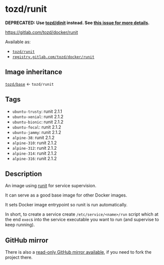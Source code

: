 # tozd/runit

**DEPRECATED: Use [tozd/dinit](https://gitlab.com/tozd/docker/dinit) instead. See
[this issue for more details](https://gitlab.com/tozd/docker/runit/-/issues/1).**

<https://gitlab.com/tozd/docker/runit>

Available as:

- [`tozd/runit`](https://hub.docker.com/r/tozd/runit)
- [`registry.gitlab.com/tozd/docker/runit`](https://gitlab.com/tozd/docker/runit/container_registry)

## Image inheritance

[`tozd/base`](https://gitlab.com/tozd/docker/base) ← `tozd/runit`

## Tags

- `ubuntu-trusty`: runit 2.1.1
- `ubuntu-xenial`: runit 2.1.2
- `ubuntu-bionic`: runit 2.1.2
- `ubuntu-focal`: runit 2.1.2
- `ubuntu-jammy`: runit 2.1.2
- `alpine-38`: runit 2.1.2
- `alpine-310`: runit 2.1.2
- `alpine-312`: runit 2.1.2
- `alpine-314`: runit 2.1.2
- `alpine-316`: runit 2.1.2

## Description

An image using [runit](http://smarden.org/runit/) for service supervision.

It can serve as a good base image for other Docker images.

It sets Docker image entrypoint so runit is run automatically.

In short, to create a service create `/etc/service/<name>/run` script which at the end
`exec`s into the service executable you want to run (and supervise to keep running).

## GitHub mirror

There is also a [read-only GitHub mirror available](https://github.com/tozd/docker-runit),
if you need to fork the project there.

